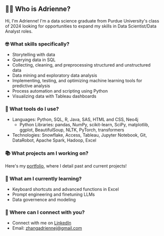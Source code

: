 ## 🤷‍♀️ **Who** is Adrienne?

Hi, I'm Adrienne! I'm a data science graduate from Purdue University's class of 2024 looking for opportunities to expand my skills in Data Scientist/Data Analyst roles.

### 🤓 What **skills** specifically?
* Storytelling with data
* Querying data in SQL
* Collecting, cleaning, and preprocessing structured and unstructured data
* Data mining and exploratory data analysis
* Implementing, testing, and optimizing machine learning tools for predictive analysis
* Process automation and scripting using Python
* Visualizing data with Tableau dashboards

### 🧰 What **tools** do I use?
* Languages: Python, SQL, R, Java, SAS, HTML and CSS, Neo4j
  * Python Libraries: pandas, NumPy, scikit-learn, SciPy, matplotlib, ggplot, BeautifulSoup, NLTK, PyTorch, transformers
* Technologies: Snowflake, Access, Tableau, Jupyter Notebook, Git, DataRobot, Apache Spark, Hadoop, Excel

### 📚 What **projects** am I working on?
Here's my [portfolio](./Portfolio), where I detail past and current projects!

### 🌱 What am I currently **learning**?
* Keyboard shortcuts and advanced functions in Excel
* Prompt engineering and finetuning LLMs
* Data governence and modeling

### 📧 Where can I **connect** with you?
* Connect with me on [LinkedIn](https://www.linkedin.com/in/ad-zhang/)
* Email: zhangadriennej@gmail.com


